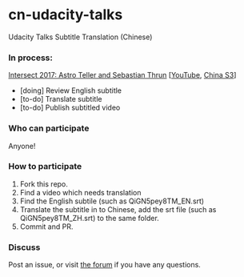 # cn-udacity-talks
Udacity Talks Subtitle Translation (Chinese)

### In process:

[Intersect 2017: Astro Teller and Sebastian Thrun](Intersect-2017/001-Astro-Teller-and-Sebastian-Thrun) [[YouTube](https://www.youtube.com/watch?v=QiGN5pey8TM), [China S3](https://s3.cn-north-1.amazonaws.com.cn/static-documents/udacity_talk/001-Astro-Teller-and-Sebastian-Thrun.mp4)]

- [doing] Review English subtitle
- [to-do] Translate subtitle
- [to-do] Publish subtitled video

### Who can participate

Anyone!

### How to participate

1. Fork this repo.
2. Find a video which needs translation
3. Find the English subtile (such as QiGN5pey8TM_EN.srt)
4. Translate the subtitle in to Chinese, add the srt file (such as QiGN5pey8TM_ZH.srt) to the same folder.
5. Commit and PR.

### Discuss

Post an issue, or visit [the forum](https://discussions.youdaxue.com/t/udacity-talks/38239) if you have any questions.